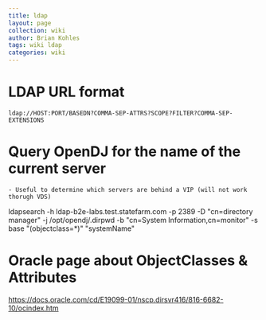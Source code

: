 ```yaml
---
title: ldap
layout: page
collection: wiki
author: Brian Kohles
tags: wiki ldap
categories: wiki
---
```


# LDAP URL format
`ldap://HOST:PORT/BASEDN?COMMA-SEP-ATTRS?SCOPE?FILTER?COMMA-SEP-EXTENSIONS`

# Query OpenDJ for the name of the current server
	- Useful to determine which servers are behind a VIP (will not work thorugh VDS)
ldapsearch -h ldap-b2e-labs.test.statefarm.com -p 2389 -D "cn=directory manager" -j /opt/opendj/.dirpwd -b "cn=System Information,cn=monitor" -s base "(objectclass=*)" "systemName"

# Oracle page about ObjectClasses & Attributes
https://docs.oracle.com/cd/E19099-01/nscp.dirsvr416/816-6682-10/ocindex.htm
